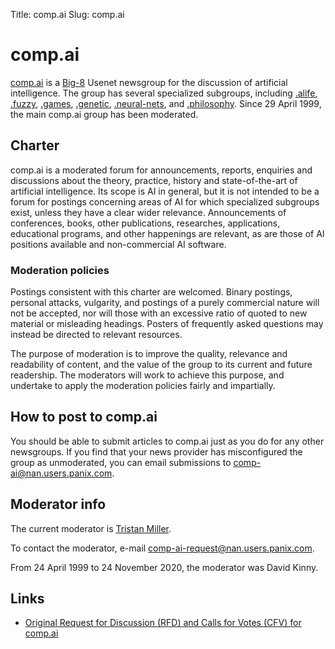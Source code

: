Title: comp.ai
Slug: comp.ai

# comp.ai

[comp.ai](news:comp.ai) is a [Big-8](https://www.big-8.org/) Usenet newsgroup for the discussion of artificial intelligence.  The group has several specialized subgroups, including [.alife](news:comp.ai.alife), [.fuzzy](news:comp.ai.fuzzy), [.games](news:comp.ai.games), [.genetic](news:comp.ai.genetic), [.neural-nets](news:comp.ai.neural-nets), and [.philosophy](news:comp.ai.philosophy).  Since 29 April 1999, the main comp.ai group has been moderated.

## Charter

comp.ai is a moderated forum for announcements, reports, enquiries and discussions about the theory, practice, history and state-of-the-art of artificial intelligence.  Its scope is AI in general, but it is not intended to be a forum for postings concerning areas of AI for which specialized subgroups exist, unless they have a clear wider relevance.  Announcements of conferences, books, other publications, researches, applications, educational programs, and other happenings are relevant, as are those of AI positions available and non-commercial AI software.

### Moderation policies

Postings consistent with this charter are welcomed.  Binary postings, personal attacks, vulgarity, and postings of a purely commercial nature will not be accepted, nor will those with an excessive ratio of quoted to new material or misleading headings.  Posters of frequently asked questions may instead be directed to relevant resources.

The purpose of moderation is to improve the quality, relevance and readability of content, and the value of the group to its current and future readership.  The moderators will work to achieve this purpose, and undertake to apply the moderation policies fairly and impartially.

## How to post to comp.ai

You should be able to submit articles to comp.ai just as you do for any other newsgroups. If you find that your news provider has misconfigured the group as unmoderated, you can email submissions to [comp-ai@nan.users.panix.com](mailto:comp-ai@nan.users.panix.com).

## Moderator info

The current moderator is [Tristan Miller](https://logological.org/).

To contact the moderator, e-mail [comp-ai-request@nan.users.panix.com](mailto:comp-ai-request@nan.users.panix.com).

From 24 April 1999 to 24 November 2020, the moderator was David Kinny.

## Links

* [Original Request for Discussion (RFD) and Calls for Votes (CFV) for comp.ai](https://www.newsdemon.com/newsgroup-info/comp.ai)
